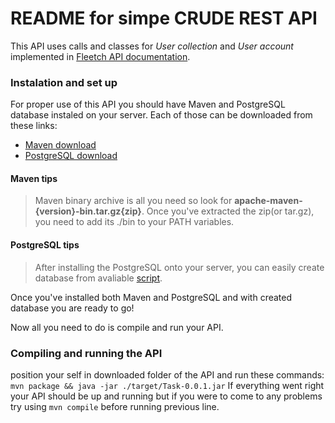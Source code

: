 # README for simpe CRUDE REST API 

This API uses calls and classes for *User collection* and *User account* implemented in [Fleetch API documentation](http://docs.fleetchapi.apiary.io/).

### Instalation and set up

For proper use of this API you should have Maven and PostgreSQL database instaled on your server.
Each of those can be downloaded from these links:

* [Maven download](http://maven.apache.org/download.cgi)
* [PostgreSQL download](https://www.postgresql.org/download/)

#### Maven tips

> Maven binary archive is all you need so look for **apache-maven-{version}-bin.tar.gz{zip}**. 
> Once you've extracted the zip(or tar.gz), you need to add its ./bin to your PATH variables.

#### PostgreSQL tips

> After installing the PostgreSQL onto your server, you can easily create database from avaliable [script](https://github.com/ljdivald/simple-REST-API/blob/master/CreateDB.sql).

Once you've installed both Maven and PostgreSQL and with created database you are ready to go! 

Now all you need to do is compile and run your API.

### Compiling and running the API

position your self in downloaded folder of the API and run these commands:
``` mvn package && java -jar ./target/Task-0.0.1.jar ```
If everything went right your API should be up and running but if you were to come to any problems try using ``` mvn compile ``` before running previous line.
